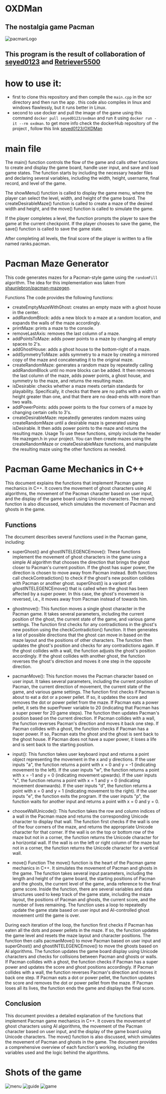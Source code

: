 # OXDMan

## The nostalgia game Pacman

![pacmanLogo](Shots/pacman.jpg)

## This program is the result of collaboration of [seyed0123](https://github.com/seyed0123) and [Retriever5500](https://github.com/Retriever5500)
# how to use it:
- first to clone this repository and then compile the `main.cpp` in the scr directory and then run the app . this code also compiles in linux and windows flawlessly, but it runs better in Linux.
- second to use docker and pull the image of the game using this command `docker pull seyed0123/oxdman` and run it using `docker run -it --rm oxdman`. to get more info check the dockerHub repository of the project , follow this link [seyed0123/OXDMan](https://hub.docker.com/r/seyed0123/oxdman)
# main file
The main() function controls the flow of the game and calls other functions to create and display the game board, handle user input, and save and load game states. The function starts by including the necessary header files and declaring several variables, including the width, height, username, final record, and level of the game.

The showMenu() function is called to display the game menu, where the player can select the level, width, and height of the game board. The createDesirableMaze() function is called to create a maze of the desired width and height, and the move() function is called to simulate the game.

If the player completes a level, the function prompts the player to save the game at the current checkpoint. If the player chooses to save the game, the save() function is called to save the game state.

After completing all levels, the final score of the player is written to a file named ranks.pacman.

# Pacman Maze Generator
This code generates mazes for a Pacman-style game using the `randomFill` algorithm. The idea for this implementation was taken from [shaunlebron/pacman-mazegen](https://github.com/shaunlebron/pacman-mazegen).

Functions
The code provides the following functions:

- createEmptyMazeWithGhost: creates an empty maze with a ghost house in the center.
- addRandomBlock: adds a new block to a maze at a random location, and expands the walls of the maze accordingly.
- printMaze: prints a maze to the console.
- removeLastAxis: removes the last column of a maze.
- addPointsToMaze: adds power points to a maze by changing all empty spaces to 2's.
- addGhostHouse: adds a ghost house to the bottom-right of a maze.
- addSymmetryToMaze: adds symmetry to a maze by creating a mirrored copy of the maze and concatenating it to the original maze.
- createRandomMaze: generates a random maze by repeatedly calling addRandomBlock until no more blocks can be added. It then removes the last column of the maze, adds power points, a ghost house, and symmetry to the maze, and returns the resulting maze.
- isDesirable: checks whether a maze meets certain standards for playability. Specifically, it checks that there are no paths with a width or height greater than one, and that there are no dead-ends with more than two walls.
- addPowerPoints: adds power points to the four corners of a maze by changing certain cells to 3's.
- createDesirableMaze: repeatedly generates random mazes using createRandomMaze until a desirable maze is generated using isDesirable. It then adds power points to the maze and returns the resulting maze.
Usage
To use these functions, simply include the header file mazegen.h in your project. You can then create mazes using the createRandomMaze or createDesirableMaze functions, and manipulate the resulting maze using the other functions as needed.

# Pacman Game Mechanics in C++
This document explains the functions that implement Pacman game mechanics in C++. It covers the movement of ghost characters using AI algorithms, the movement of the Pacman character based on user input, and the display of the game board using Unicode characters. The move() function is also discussed, which simulates the movement of Pacman and ghosts in the game.

## Functions
The document describes several functions used in the Pacman game, including:

- superGhost() and ghostINTELEGENCEmove(): These functions implement the movement of ghost characters in the game using a simple AI algorithm that chooses the direction that brings the ghost closer to Pacman's current position. If the ghost has super power, the direction is chosen to move away from Pacman instead. Both functions call checkContradiction() to check if the ghost's new position collides with Pacman or another ghost. superGhost() is a variant of ghostINTELEGENCEmove() that is called when the ghost has been affected by a super power. In this case, the ghost's movement is reversed, i.e., it moves away from Pacman instead of towards him.

- ghostmove(): This function moves a single ghost character in the Pacman game. It takes several parameters, including the current position of the ghost, the current state of the game, and various game settings. The function first checks for any contradictions in the ghost's new position using the checkContradiction() function. It then generates a list of possible directions that the ghost can move in based on the maze layout and the positions of other characters. The function then updates the ghost's position and checks for any contradictions again. If the ghost collides with a wall, the function adjusts the ghost's position accordingly. If the ghost collides with another ghost, the function reverses the ghost's direction and moves it one step in the opposite direction.

- pacmanMove(): This function moves the Pacman character based on user input. It takes several parameters, including the current position of Pacman, the current direction of movement, the current state of the game, and various game settings. The function first checks if Pacman is about to eat a dot or a power pellet. If so, it updates the score and removes the dot or power pellet from the maze. If Pacman eats a power pellet, it sets the superPower variable to 20 (indicating that Pacman has a super power for 20 game steps). The function then updates Pacman's position based on the current direction. If Pacman collides with a wall, the function reverses Pacman's direction and moves it back one step. If Pacman collides with a ghost, the function checks if Pacman has a super power. If so, Pacman eats the ghost and the ghost is sent back to the ghost house. If Pacman does not have a super power, it loses a life and is sent back to the starting position.

- input(): This function takes user keyboard input and returns a point object representing the movement in the x and y directions. If the user inputs "a", the function returns a point with x = 0 and y = -1 (indicating movement to the left). If the user inputs "w", the function returns a point with x = -1 and y = 0 (indicating movement upwards). If the user inputs "s", the function returns a point with x = 1 and y = 0 (indicating movement downwards). If the user inputs "d", the function returns a point with x = 0 and y = 1 (indicating movement to the right). If the user inputs "e", the function exits the program. If the user inputs "p", the function waits for another input and returns a point with x = 0 and y = 0.

- chooseWallUnicode(): This function takes the row and column indices of a wall in the Pacman maze and returns the corresponding Unicode character to display that wall. The function first checks if the wall is one of the four corners of the maze, and returns the appropriate Unicode character for that corner. If the wall is on the top or bottom row of the maze but not in a corner, the function returns the Unicode character for a horizontal wall. If the wall is on the left or right column of the maze but not in a corner, the function returns the Unicode character for a vertical wall.

- move() Function
The move() function is the heart of the Pacman game mechanics in C++. It simulates the movement of Pacman and ghosts in the game. The function takes several input parameters, including the length and height of the game board, the starting positions of Pacman and the ghosts, the current level of the game, anda reference to the final game score. Inside the function, there are several variables and data structures used to keep track of the game state, including the maze layout, the positions of Pacman and ghosts, the current score, and the number of lives remaining. The function uses a loop to repeatedly update the game state based on user input and AI-controlled ghost movement until the game is over.

During each iteration of the loop, the function first checks if Pacman has eaten all the dots and power pellets in the maze. If so, the function updates the game level and resets the maze layout and character positions. The function then calls pacmanMove() to move Pacman based on user input and superGhost() and ghostINTELEGENCEmove() to move the ghosts based on AI algorithms. The function updates the game board display using Unicode characters and checks for collisions between Pacman and ghosts or walls. If Pacman collides with a ghost, the function checks if Pacman has a super power and updates the score and ghost positions accordingly. If Pacman collides with a wall, the function reverses Pacman's direction and moves it back one step. If Pacman eats a dot or power pellet, the function updates the score and removes the dot or power pellet from the maze. If Pacman loses all its lives, the function ends the game and displays the final score.

## Conclusion
This document provides a detailed explanation of the functions that implement Pacman game mechanics in C++. It covers the movement of ghost characters using AI algorithms, the movement of the Pacman character based on user input, and the display of the game board using Unicode characters. The move() function is also discussed, which simulates the movement of Pacman and ghosts in the game. The document provides a comprehensive overview of each function's working, including the variables used and the logic behind the algorithms.

# Shots of the game
![menu](Shots/img.png)
![guide](Shots/img_1.png)
![game](Shots/img_2.png)